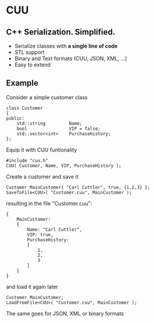 #  CUU

## C++ Serialization. Simplified.
* Serialize classes with **a single line of code**
* STL support
* Binary and Text formats (CUU, JSON, XML, ...)
* Easy to extend

## Example
Consider a simple customer class
```
class Customer
{
public:
    std::string         Name;
    bool                VIP = false;
    std::vector<int>    PurchaseHistory;
};
```
Equip it with CUU funtionality
```
#include "cuu.h"
CUU( Customer, Name, VIP, PurchaseHistory );
```
Create a customer and save it
```
Customer MainCustomer{ "Carl Cuttler", true, {1,2,3} };
SaveToFile<CUU>( "Customer.cuu", MainCustomer );
```
resulting in the file "Customer.cuu":
```
{
    MainCustomer: 
    {
        Name: "Carl Cuttler", 
        VIP: true, 
        PurchaseHistory: 
        [
            1, 
            2, 
            3
        ]
    }
}
```
and load it again later
```
Customer MainCustomer;
LoadFromFile<CUU>( "Customer.cuu", MainCustomer );
```
The same goes for JSON, XML or binary formats
